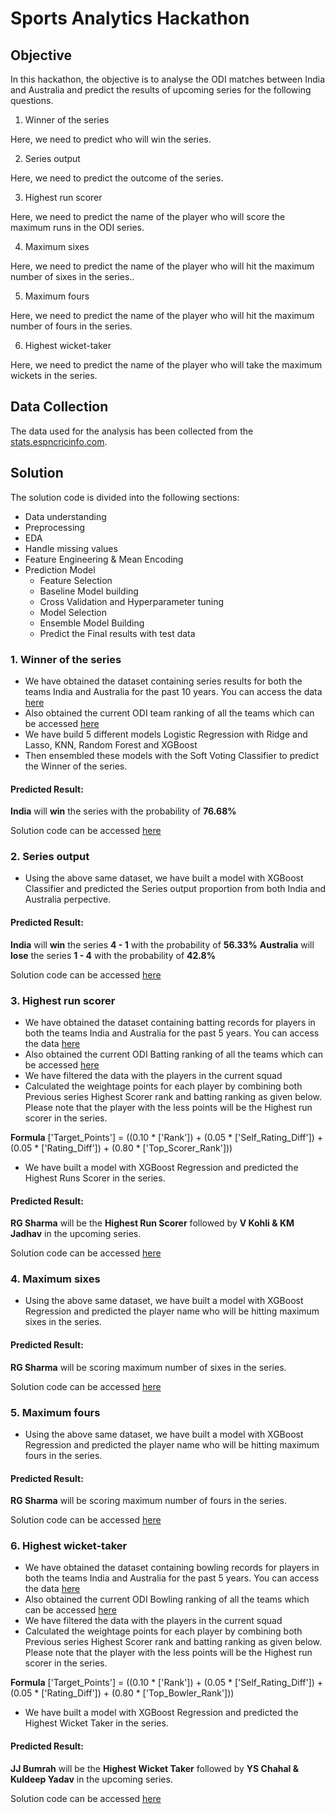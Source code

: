 # Sports Analytics Hackathon

Objective
--------------

In this hackathon, the objective is to analyse the ODI matches between India and Australia and predict the results of upcoming series for the following questions.

1. Winner of the series

Here, we need to predict who will win the series.

2. Series output

Here, we need to predict the outcome of the series. 

3. Highest run scorer 

Here, we need to predict the name of the player who will score the maximum runs in the ODI series. 

4. Maximum sixes 

Here, we need to predict the name of the player who will hit the maximum number of sixes in the series..

5. Maximum fours 

Here, we need to predict the name of the player who will hit the maximum number of fours in the series.

6. Highest wicket-taker

Here, we need to predict the name of the player who will take the maximum wickets in the series.

Data Collection
--------------------

The data used for the analysis has been collected from the [stats.espncricinfo.com](http://stats.espncricinfo.com).


Solution
-------------------

The solution code is divided into the following sections:

* Data understanding
* Preprocessing
* EDA
* Handle missing values
* Feature Engineering & Mean Encoding
* Prediction Model
    * Feature Selection
    * Baseline Model building
    * Cross Validation and Hyperparameter tuning
    * Model Selection
    * Ensemble Model Building
    * Predict the Final results with test data

### 1. Winner of the series

- We have obtained the dataset containing series results for both the teams India and Australia for the past 10 years. You can access the data [here](series_winner_data.csv)
- Also obtained the current ODI team ranking of all the teams which can be accessed [here](team_ranking.csv)
- We have build 5 different models Logistic Regression with Ridge and Lasso, KNN, Random Forest and XGBoost
- Then ensembled these models with the Soft Voting Classifier to predict the Winner of the series.

#### Predicted Result:
**India** will **win** the series with the probability of **76.68%**

Solution code can be accessed [here](Series_Winner_Prediction.ipynb)

### 2. Series output

- Using the above same dataset, we have built a model with XGBoost Classifier and predicted the Series output proportion from both India and Australia perpective.

#### Predicted Result:
**India** will **win** the series **4 - 1** with the probability of **56.33%**
**Australia** will **lose** the series **1 - 4** with the probability of **42.8%**

Solution code can be accessed [here](Series_Winner_Prediction.ipynb)

### 3. Highest run scorer 

- We have obtained the dataset containing batting records for players in both the teams India and Australia for the past 5 years. You can access the data [here](batting_data_processed.csv)
- Also obtained the current ODI Batting ranking of all the teams which can be accessed [here](batting_rating.csv)
- We have filtered the data with the players in the current squad
- Calculated the weightage points for each player by combining both Previous series Highest Scorer rank and batting ranking as given below. Please note that the player with the less points will be the Highest run scorer in the series.

**Formula**
['Target_Points'] = ((0.10 * ['Rank']) + (0.05 * ['Self_Rating_Diff']) + (0.05 * ['Rating_Diff']) + (0.80 * ['Top_Scorer_Rank']))

- We have built a model with XGBoost Regression and predicted the Highest Runs Scorer in the series.

#### Predicted Result:
**RG Sharma** will be the **Highest Run Scorer** followed by **V Kohli & KM Jadhav** in the upcoming series.

Solution code can be accessed [here](Batting_Records_Prediction.ipynb)

### 4. Maximum sixes 

- Using the above same dataset, we have built a model with XGBoost Regression and predicted the player name who will be hitting maximum sixes in the series.

#### Predicted Result:
**RG Sharma** will be scoring maximum number of sixes in the series.

Solution code can be accessed [here](Batting_Records_Prediction.ipynb)

### 5. Maximum fours 

- Using the above same dataset, we have built a model with XGBoost Regression and predicted the player name who will be hitting maximum fours in the series.

#### Predicted Result:
**RG Sharma** will be scoring maximum number of fours in the series.

Solution code can be accessed [here](Batting_Records_Prediction.ipynb)

### 6. Highest wicket-taker

- We have obtained the dataset containing bowling records for players in both the teams India and Australia for the past 5 years. You can access the data [here](bowling_data_processed.csv)
- Also obtained the current ODI Bowling ranking of all the teams which can be accessed [here](bowling_rating.csv)
- We have filtered the data with the players in the current squad
- Calculated the weightage points for each player by combining both Previous series Highest Scorer rank and batting ranking as given below. Please note that the player with the less points will be the Highest run scorer in the series.

**Formula**
['Target_Points'] = ((0.10 * ['Rank']) + (0.05 * ['Self_Rating_Diff']) + (0.05 * ['Rating_Diff']) + (0.80 * ['Top_Bowler_Rank']))

- We have built a model with XGBoost Regression and predicted the Highest Wicket Taker in the series.

#### Predicted Result:
**JJ Bumrah** will be the **Highest Wicket Taker** followed by **YS Chahal & Kuldeep Yadav** in the upcoming series.

Solution code can be accessed [here](Bowling_Records_Prediction.ipynb)
